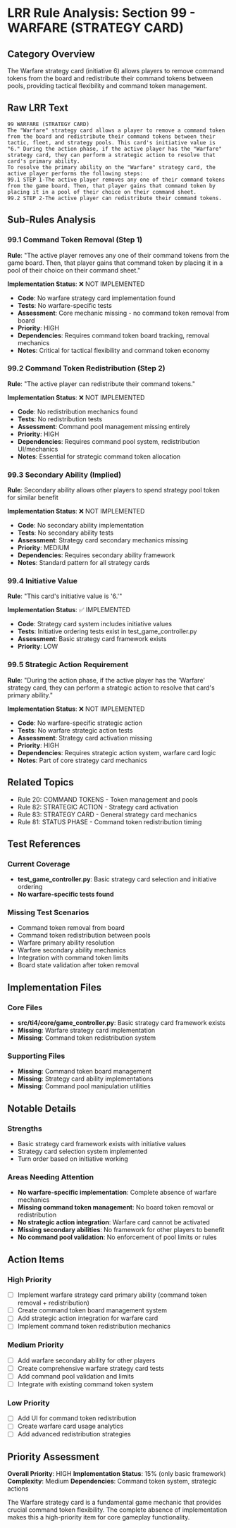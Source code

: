# LRR Rule Analysis: Section 99 - WARFARE (STRATEGY CARD)

## Category Overview
The Warfare strategy card (initiative 6) allows players to remove command tokens from the board and redistribute their command tokens between pools, providing tactical flexibility and command token management.

## Raw LRR Text
```
99 WARFARE (STRATEGY CARD)
The "Warfare" strategy card allows a player to remove a command token from the board and redistribute their command tokens between their tactic, fleet, and strategy pools. This card's initiative value is "6." During the action phase, if the active player has the "Warfare" strategy card, they can perform a strategic action to resolve that card's primary ability.
To resolve the primary ability on the "Warfare" strategy card, the active player performs the following steps:
99.1 STEP 1-The active player removes any one of their command tokens from the game board. Then, that player gains that command token by placing it in a pool of their choice on their command sheet.
99.2 STEP 2-The active player can redistribute their command tokens.
```

## Sub-Rules Analysis

### 99.1 Command Token Removal (Step 1)
**Rule**: "The active player removes any one of their command tokens from the game board. Then, that player gains that command token by placing it in a pool of their choice on their command sheet."

**Implementation Status**: ❌ NOT IMPLEMENTED
- **Code**: No warfare strategy card implementation found
- **Tests**: No warfare-specific tests
- **Assessment**: Core mechanic missing - no command token removal from board
- **Priority**: HIGH
- **Dependencies**: Requires command token board tracking, removal mechanics
- **Notes**: Critical for tactical flexibility and command token economy

### 99.2 Command Token Redistribution (Step 2)
**Rule**: "The active player can redistribute their command tokens."

**Implementation Status**: ❌ NOT IMPLEMENTED  
- **Code**: No redistribution mechanics found
- **Tests**: No redistribution tests
- **Assessment**: Command pool management missing entirely
- **Priority**: HIGH
- **Dependencies**: Requires command pool system, redistribution UI/mechanics
- **Notes**: Essential for strategic command token allocation

### 99.3 Secondary Ability (Implied)
**Rule**: Secondary ability allows other players to spend strategy pool token for similar benefit

**Implementation Status**: ❌ NOT IMPLEMENTED
- **Code**: No secondary ability implementation
- **Tests**: No secondary ability tests  
- **Assessment**: Strategy card secondary mechanics missing
- **Priority**: MEDIUM
- **Dependencies**: Requires secondary ability framework
- **Notes**: Standard pattern for all strategy cards

### 99.4 Initiative Value
**Rule**: "This card's initiative value is '6.'"

**Implementation Status**: ✅ IMPLEMENTED
- **Code**: Strategy card system includes initiative values
- **Tests**: Initiative ordering tests exist in test_game_controller.py
- **Assessment**: Basic strategy card framework exists
- **Priority**: LOW

### 99.5 Strategic Action Requirement
**Rule**: "During the action phase, if the active player has the 'Warfare' strategy card, they can perform a strategic action to resolve that card's primary ability."

**Implementation Status**: ❌ NOT IMPLEMENTED
- **Code**: No warfare-specific strategic action
- **Tests**: No warfare strategic action tests
- **Assessment**: Strategy card activation missing
- **Priority**: HIGH
- **Dependencies**: Requires strategic action system, warfare card logic
- **Notes**: Part of core strategy card mechanics

## Related Topics
- Rule 20: COMMAND TOKENS - Token management and pools
- Rule 82: STRATEGIC ACTION - Strategy card activation
- Rule 83: STRATEGY CARD - General strategy card mechanics
- Rule 81: STATUS PHASE - Command token redistribution timing

## Test References

### Current Coverage
- **test_game_controller.py**: Basic strategy card selection and initiative ordering
- **No warfare-specific tests found**

### Missing Test Scenarios
- Command token removal from board
- Command token redistribution between pools
- Warfare primary ability resolution
- Warfare secondary ability mechanics
- Integration with command token limits
- Board state validation after token removal

## Implementation Files

### Core Files
- **src/ti4/core/game_controller.py**: Basic strategy card framework exists
- **Missing**: Warfare strategy card implementation
- **Missing**: Command token redistribution system

### Supporting Files
- **Missing**: Command token board management
- **Missing**: Strategy card ability implementations
- **Missing**: Command pool manipulation utilities

## Notable Details

### Strengths
- Basic strategy card framework exists with initiative values
- Strategy card selection system implemented
- Turn order based on initiative working

### Areas Needing Attention
- **No warfare-specific implementation**: Complete absence of warfare mechanics
- **Missing command token management**: No board token removal or redistribution
- **No strategic action integration**: Warfare card cannot be activated
- **Missing secondary abilities**: No framework for other players to benefit
- **No command pool validation**: No enforcement of pool limits or rules

## Action Items

### High Priority
- [ ] Implement warfare strategy card primary ability (command token removal + redistribution)
- [ ] Create command token board management system
- [ ] Add strategic action integration for warfare card
- [ ] Implement command token redistribution mechanics

### Medium Priority  
- [ ] Add warfare secondary ability for other players
- [ ] Create comprehensive warfare strategy card tests
- [ ] Add command pool validation and limits
- [ ] Integrate with existing command token system

### Low Priority
- [ ] Add UI for command token redistribution
- [ ] Create warfare card usage analytics
- [ ] Add advanced redistribution strategies

## Priority Assessment
**Overall Priority**: HIGH
**Implementation Status**: 15% (only basic framework)
**Complexity**: Medium
**Dependencies**: Command token system, strategic actions

The Warfare strategy card is a fundamental game mechanic that provides crucial command token flexibility. The complete absence of implementation makes this a high-priority item for core gameplay functionality.